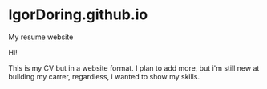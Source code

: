 # IgorDoring.github.io
My resume website


Hi! 

This is my CV but in a website format.
I plan to add more, but i'm still new at building my carrer, regardless, i wanted to show my skills.
